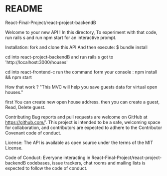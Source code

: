 # README

React-Final-Project/react-project-backendB

Welcome to your new API ! In this directory, To experiment with that code, run rails s and run npm start for an interactive prompt.

Installation:
fork and clone this API 
And then execute: $ bundle install

cd into react-project-backendB and run rails s got to 'http://localhost:3000/houses'

cd into  react-frontend-c run the command form your console : npm install && npm start


How that work ?
"This MVC will help you  save guests data for virtual open houses."

first You can create new open house address.
then you can create a guest, Read, Delete guest.

Contributing
Bug reports and pull requests are welcome on GitHub at https://github.com/'. This project is intended to be a safe, welcoming space for collaboration, and contributors are expected to adhere to the Contributor Covenant code of conduct.

License:
The API is available as open source under the terms of the MIT License.

Code of Conduct:
Everyone interacting in React-Final-Project/react-project-backendB codebases, issue trackers, chat rooms and mailing lists is expected to follow the code of conduct.
